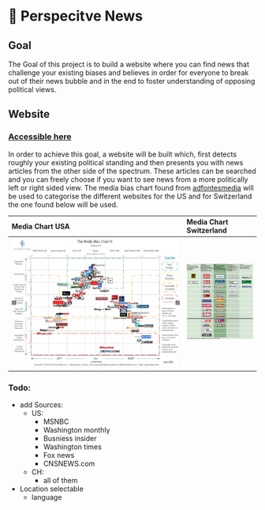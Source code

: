 # :newspaper: Perspecitve News





## Goal
The Goal of this project is to build a website where you can find news that challenge your existing biases and believes in order for everyone to break out of their news bubble and in the end to foster understanding of opposing political views.

## Website

### [Accessible here](https://perspectivenews.herokuapp.com/)

In order to achieve this goal, a website will be built which, first detects roughly your existing political standing and then presents you with news articles from the other side of the spectrum.
These articles can be searched and you can freely choose if you want to see news from a more politically left or right sided view.
The media bias chart found from [adfontesmedia](https://www.adfontesmedia.com/download-the-media-bias-chart/) will be used to categorise the different websites for the US and for Switzerland the one found below will be used.

| Media Chart USA | Media Chart Switzerland     |
| :------------- | :------------- |
| ![](mediaChartUS.png)  | ![](mediaChartCH.jpg)       |





### Todo:
- add Sources:
  - US:
    - MSNBC
    - Washington monthly
    - Busniess insider
    - Washington times
    - Fox news
    - CNSNEWS.com
  - CH:
    - all of them
- Location selectable
  - language
